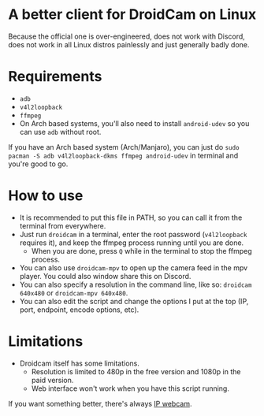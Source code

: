 # A better client for DroidCam on Linux
Because the official one is over-engineered, does not work with Discord, does not work in all Linux distros painlessly and just generally badly done.

# Requirements
+ `adb`
+ `v4l2loopback`
+ `ffmpeg`
+ On Arch based systems, you'll also need to install `android-udev` so you can use `adb` without root.

If you have an Arch based system (Arch/Manjaro), you can just do `sudo pacman -S adb v4l2loopback-dkms ffmpeg android-udev` in terminal and you're good to go.

# How to use
+ It is recommended to put this file in PATH, so you can call it from the terminal from everywhere.
+ Just run `droidcam` in a terminal, enter the root password (`v4l2loopback` requires it), and keep the ffmpeg process running until you are done.
  + When you are done, press `Q` while in the terminal to stop the ffmpeg process.
+ You can also use `droidcam-mpv` to open up the camera feed in the mpv player. You could also window share this on Discord.
+ You can also specify a resolution in the command line, like so: `droidcam 640x480` or `droidcam-mpv 640x480`.
+ You can also edit the script and change the options I put at the top (IP, port, endpoint, encode options, etc).

# Limitations
+ Droidcam itself has some limitations.
  + Resolution is limited to 480p in the free version and 1080p in the paid version.
  + Web interface won't work when you have this script running.  

If you want something better, there's always [IP webcam](https://github.com/Kyuunex/ip_webcam_linux_client).
